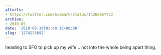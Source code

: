 ```yaml
---
alturls:
- https://twitter.com/bismark/status/14265057722
archive:
- 2010-05
date: '2010-05-19T01:48:12+00:00'
slug: '1274233692'
---
```


heading to SFO to pick up my wife... not into the whole being apart thing.


